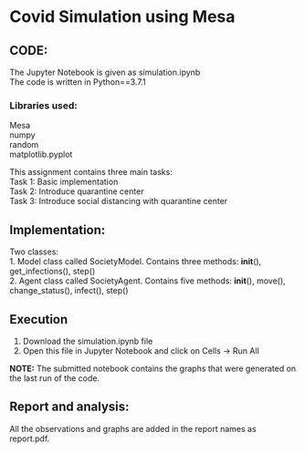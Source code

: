 # Covid Simulation using Mesa
## CODE:
The Jupyter Notebook is given as simulation.ipynb  
The code is written in Python==3.7.1

### Libraries used:
Mesa  
numpy  
random  
matplotlib.pyplot  

This assignment contains three main tasks:  
Task 1: Basic implementation  
Task 2: Introduce quarantine center  
Task 3: Introduce social distancing with quarantine center  

## Implementation:
Two classes:  
    1. Model class called SocietyModel. Contains three methods: __init__(), get_infections(), step()  
    2. Agent class called SocietyAgent. Contains five methods: __init__(), move(), change_status(), infect(), step()  

## Execution
1. Download the simulation.ipynb file  
2. Open this file in Jupyter Notebook and click on Cells -> Run All  

**NOTE:** The submitted notebook contains the graphs that were generated on the last run of the code.

## Report and analysis:
All the observations and graphs are added in the report names as report.pdf.
